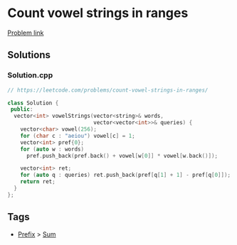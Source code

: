 # Count vowel strings in ranges

[Problem link](https://leetcode.com/problems/count-vowel-strings-in-ranges/)

## Solutions


### Solution.cpp
```cpp
// https://leetcode.com/problems/count-vowel-strings-in-ranges/

class Solution {
 public:
  vector<int> vowelStrings(vector<string>& words,
                           vector<vector<int>>& queries) {
    vector<char> vowel(256);
    for (char c : "aeiou") vowel[c] = 1;
    vector<int> pref{0};
    for (auto w : words)
      pref.push_back(pref.back() + vowel[w[0]] * vowel[w.back()]);

    vector<int> ret;
    for (auto q : queries) ret.push_back(pref[q[1] + 1] - pref[q[0]]);
    return ret;
  }
};
```
## Tags

* [Prefix](/Collections/prefix.md#prefix) > [Sum](/Collections/prefix.md#sum)
